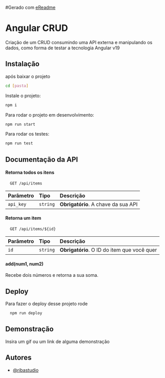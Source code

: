 #Gerado com [eReadme](https://readme.so/pt/editor)
# Angular CRUD

Criação de um CRUD consumindo uma API externa e manipulando os dados, como forma de testar a tecnologia Angular v19


## Instalação

após baixar o projeto 
```bash
cd [pasta]
```

Instale o projeto:
```bash
npm i
```

Para rodar o projeto em desenvolvimento:
```bash
npm run start
```

Para rodar os testes:
```bash
npm run test
```
## Documentação da API

#### Retorna todos os itens

```http
  GET /api/items
```

| Parâmetro   | Tipo       | Descrição                           |
| :---------- | :--------- | :---------------------------------- |
| `api_key` | `string` | **Obrigatório**. A chave da sua API |

#### Retorna um item

```http
  GET /api/items/${id}
```

| Parâmetro   | Tipo       | Descrição                                   |
| :---------- | :--------- | :------------------------------------------ |
| `id`      | `string` | **Obrigatório**. O ID do item que você quer |

#### add(num1, num2)

Recebe dois números e retorna a sua soma.


## Deploy

Para fazer o deploy desse projeto rode

```bash
  npm run deploy
```


## Demonstração

Insira um gif ou um link de alguma demonstração


## Autores

- [@ribastudio](https://www.github.com/ribastudio)

